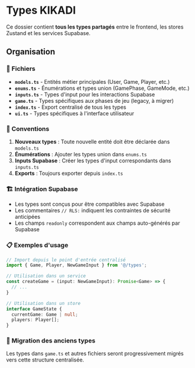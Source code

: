 
# Types KIKADI

Ce dossier contient **tous les types partagés** entre le frontend, les stores Zustand et les services Supabase.

## Organisation

### 📁 Fichiers

- **`models.ts`** - Entités métier principales (User, Game, Player, etc.)
- **`enums.ts`** - Énumérations et types union (GamePhase, GameMode, etc.)
- **`inputs.ts`** - Types d'input pour les interactions Supabase
- **`game.ts`** - Types spécifiques aux phases de jeu (legacy, à migrer)
- **`index.ts`** - Export centralisé de tous les types
- **`ui.ts`** - Types spécifiques à l'interface utilisateur

### 🔧 Conventions

1. **Nouveaux types** : Toute nouvelle entité doit être déclarée dans `models.ts`
2. **Énumérations** : Ajouter les types union dans `enums.ts`
3. **Inputs Supabase** : Créer les types d'input correspondants dans `inputs.ts`
4. **Exports** : Toujours exporter depuis `index.ts`

### 🏗️ Intégration Supabase

- Les types sont conçus pour être compatibles avec Supabase
- Les commentaires `// RLS:` indiquent les contraintes de sécurité anticipées
- Les champs `readonly` correspondent aux champs auto-générés par Supabase

### 📋 Exemples d'usage

```typescript
// Import depuis le point d'entrée centralisé
import { Game, Player, NewGameInput } from '@/types';

// Utilisation dans un service
const createGame = (input: NewGameInput): Promise<Game> => {
  // ...
}

// Utilisation dans un store
interface GameState {
  currentGame: Game | null;
  players: Player[];
}
```

### 🚀 Migration des anciens types

Les types dans `game.ts` et autres fichiers seront progressivement migrés vers cette structure centralisée.
